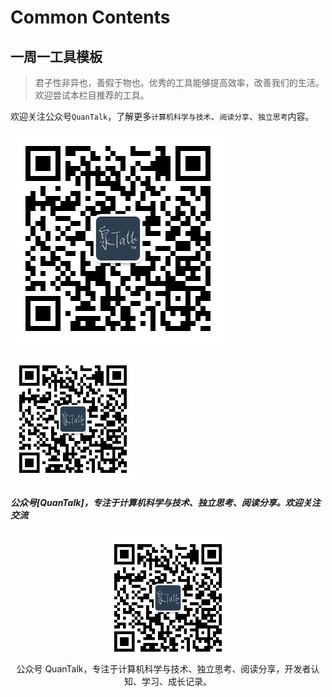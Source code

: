 # Common Contents

## 一周一工具模板
>君子性非异也，善假于物也。优秀的工具能够提高效率，改善我们的生活。欢迎尝试本栏目推荐的工具。

欢迎关注公众号`QuanTalk`，了解更多`计算机科学与技术`、`阅读分享`、`独立思考`内容。

![](https://raw.githubusercontent.com/adolphlwq/osshub/master/oss/wechat/wechat_QuanTalk.jpg)

<div>
    <img style="width: 200px; max-width: 100%;" src="https://raw.githubusercontent.com/adolphlwq/osshub/master/oss/wechat/wechat_QuanTalk.jpg" alt="专注于计算机科学与技术、独立思考、阅读分享">
    <h5 aligh="center">公众号[QuanTalk]，专注于计算机科学与技术、独立思考、阅读分享。欢迎关注交流</h5>
</div>

<p align="center">
    <img src="https://raw.githubusercontent.com/adolphlwq/osshub/master/oss/wechat/wechat_QuanTalk.jpg" style="width: 200px; max-width: 100%;">
    <br>
    公众号 QuanTalk，专注于计算机科学与技术、独立思考、阅读分享，开发者认知、学习、成长记录。
</p>